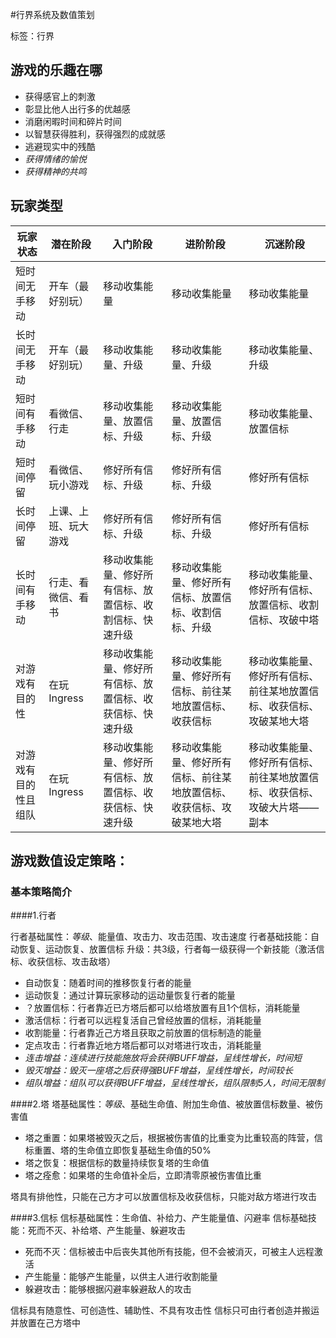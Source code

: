 #行界系统及数值策划

标签：行界

## 游戏的乐趣在哪

* 获得感官上的刺激
* 彰显比他人出行多的优越感
* 消磨闲暇时间和碎片时间
* 以智慧获得胜利，获得强烈的成就感
* 逃避现实中的残酷
* *获得情绪的愉悦*
* *获得精神的共鸣*

## 玩家类型

|玩家状态|潜在阶段|入门阶段|进阶阶段|沉迷阶段|
|----|----|----|----|----|
|短时间无手移动|开车（最好别玩）|移动收集能量|移动收集能量|移动收集能量
|长时间无手移动|开车（最好别玩）|移动收集能量、升级|移动收集能量、升级|移动收集能量、升级|
|短时间有手移动|看微信、行走|移动收集能量、放置信标、升级|移动收集能量、放置信标、升级|移动收集能量、放置信标|
|短时间停留|看微信、玩小游戏|修好所有信标、升级|修好所有信标、升级|修好所有信标|
|长时间停留|上课、上班、玩大游戏|修好所有信标、升级|修好所有信标、升级|修好所有信标|
|长时间有手移动|行走、看微信、看书|移动收集能量、修好所有信标、放置信标、收割信标、快速升级|移动收集能量、修好所有信标、放置信标、收割信标、升级|移动收集能量、修好所有信标、放置信标、收割信标、攻破中塔|
|对游戏有目的性|在玩Ingress|移动收集能量、修好所有信标、放置信标、收获信标、快速升级|移动收集能量、修好所有信标、前往某地放置信标、收获信标|移动收集能量、修好所有信标、前往某地放置信标、收获信标、攻破某地大塔|
|对游戏有目的性且组队|在玩Ingress|移动收集能量、修好所有信标、放置信标、收获信标、快速升级|移动收集能量、修好所有信标、前往某地放置信标、收获信标、攻破某地大塔|移动收集能量、修好所有信标、前往某地放置信标、收获信标、攻破大片塔——副本|


## 游戏数值设定策略：

### 基本策略简介

####1.行者

行者基础属性：*等级*、能量值、攻击力、攻击范围、攻击速度
行者基础技能：自动恢复、运动恢复、放置信标
升级：共3级，行者每一级获得一个新技能（激活信标、收获信标、攻击敌塔）

* 自动恢复：随着时间的推移恢复行者的能量
* 运动恢复：通过计算玩家移动的运动量恢复行者的能量 
* ？放置信标：行者靠近已方塔后都可以给塔放置有且1个信标，消耗能量
* 激活信标：行者可以远程复活自己曾经放置的信标，消耗能量
* 收割能量：行者靠近己方塔且获取之前放置的信标制造的能量
* 定点攻击：行者靠近地方塔后都可以对塔进行攻击，消耗能量
* *连击增益：连续进行技能施放将会获得BUFF增益，呈线性增长，时间短*
* *毁灭增益：毁灭一座塔之后获得强BUFF增益，呈线性增长，时间较长*
* *组队增益：组队可以获得BUFF增益，呈线性增长，组队限制5人，时间无限制*

####2.塔
塔基础属性：*等级*、基础生命值、附加生命值、被放置信标数量、被伤害值

* 塔之重置：如果塔被毁灭之后，根据被伤害值的比重变为比重较高的阵营，信标重置、塔的生命值立即恢复基础生命值的50%
* 塔之恢复：根据信标的数量持续恢复塔的生命值
* 塔之痊愈：如果塔的生命值补全后，立即清零原被伤害值比重

塔具有排他性，只能在己方才可以放置信标及收获信标，只能对敌方塔进行攻击

####3.信标
信标基础属性：生命值、补给力、产生能量值、闪避率
信标基础技能：死而不灭、补给塔、产生能量、躲避攻击

* 死而不灭：信标被击中后丧失其他所有技能，但不会被消灭，可被主人远程激活
* 产生能量：能够产生能量，以供主人进行收割能量
* 躲避攻击：能够根据闪避率躲避敌人的攻击

信标具有随意性、可创造性、辅助性、不具有攻击性
信标只可由行者创造并搬运并放置在己方塔中
